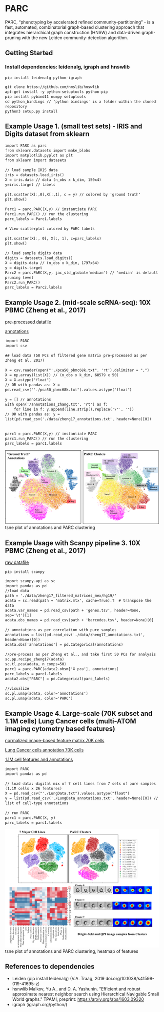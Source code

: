 # PARC
PARC, “phenotyping by accelerated refined community-partitioning” - is a fast, automated, combinatorial  graph-based clustering approach that integrates hierarchical graph construction (HNSW) and data-driven graph-pruning with the new Leiden community-detection algorithm.

## Getting Started
### Install dependencies: leidenalg, igraph and hnswlib
```
pip install leidenalg python-igraph 
```
```
git clone https://github.com/nmslib/hnswlib
apt-get install -y python-setuptools python-pip
pip install pybind11 numpy setuptools
cd python_bindings // 'python bindings' is a folder within the cloned repository
python3 setup.py install
```

  
## Example Usage 1. (small test sets) - IRIS and Digits dataset from sklearn

```
import PARC as parc
from sklearn.datasets import make_blobs
import matplotlib.pyplot as plt
from sklearn import datasets

// load sample IRIS data
iris = datasets.load_iris()
X = iris.data // data (n_obs x k_dim, 150x4)
y=iris.target // labels

plt.scatter(X[:,0],X[:,1], c = y) // colored by 'ground truth'
plt.show()

Parc1 = parc.PARC(X,y) // instantiate PARC
Parc1.run_PARC() // run the clustering
parc_labels = Parc1.labels

# View scatterplot colored by PARC labels

plt.scatter(X[:, 0], X[:, 1], c=parc_labels)
plt.show()

// load sample digits data
digits = datasets.load_digits()
X = digits.data // (n_obs x k_dim, 1797x64) 
y = digits.target
Parc2 = parc.PARC(X,y, jac_std_global='median') // 'median' is default pruning level
Parc2.run_PARC()
parc_labels = Parc2.labels

```
## Example Usage 2. (mid-scale scRNA-seq): 10X PBMC (Zheng et al., 2017)
[pre-processed datafile](https://drive.google.com/file/d/1H4gOZ09haP_VPCwsYxZt4vf3hJ1GZj3b/view?usp=sharing)

[annotations](Datasets/annotations_zhang.txt)

```
import PARC
import csv

## load data (50 PCs of filtered gene matrix pre-processed as per Zheng et al. 2017)

X = csv.reader(open("'./pca50_pbmc68k.txt", 'rt'),delimiter = ",")
X = np.array(list(X)) // (n_obs x k_dim, 68579 x 50)
X = X.astype("float")
// OR with pandas as: X = pd.read_csv("'./pca50_pbmc68k.txt").values.astype("float")

y = [] // annotations
with open('/annotations_zhang.txt', 'rt') as f: 
    for line in f: y.append(line.strip().replace('\"', ''))
// OR with pandas as: y =  list(pd.read_csv('./data/zheng17_annotations.txt', header=None)[0])   


parc1 = parc.PARC(X,y) // instantiate PARC
parc1.run_PARC() // run the clustering
parc_labels = parc1.labels 
```
![](Images/10X_PBMC_PARC_andGround.png) tsne plot of annotations and PARC clustering

## Example Usage with Scanpy pipeline 3. 10X PBMC (Zheng et al., 2017)

[raw datafile](https://github.com/10XGenomics/single-cell-3prime-paper/tree/master/pbmc68k_analysis)

```
pip install scanpy
```

```
import scanpy.api as sc
import pandas as pd
//load data
path = './data/zheng17_filtered_matrices_mex/hg19/'
adata = sc.read(path + 'matrix.mtx', cache=True).T  # transpose the data
adata.var_names = pd.read_csv(path + 'genes.tsv', header=None, sep='\t')[1]
adata.obs_names = pd.read_csv(path + 'barcodes.tsv', header=None)[0]

// annotations as per correlation with pure samples
annotations = list(pd.read_csv('./data/zheng17_annotations.txt', header=None)[0])
adata.obs['annotations'] = pd.Categorical(annotations)

//pre-process as per Zheng et al., and take first 50 PCs for analysis
sc.pp.recipe_zheng17(adata)
sc.tl.pca(adata, n_comps=50)
parc1 = parc.PARC(adata2.obsm['X_pca'], annotations)
parc_labels = parc1.labels
adata2.obs["PARC"] = pd.Categorical(parc_labels)

//visualize
sc.pl.umap(adata, color='annotations')
sc.pl.umap(adata, color='PARC')
```
## Example Usage 4. Large-scale (70K subset and 1.1M cells) Lung Cancer cells (multi-ATOM imaging cytometry based features)

[normalized image-based feature matrix 70K cells](https://drive.google.com/open?id=1LeFjxGlaoaZN9sh0nuuMFBK0bvxPiaUz)

[Lung Cancer cells annotation 70K cells](https://drive.google.com/open?id=1iwXQkdwEwplhZ1v0jYWnu2CHziOt_D9C)

[1.1M cell features and annotations](https://data.mendeley.com/datasets/nnbfwjvmvw/draft?a=dae895d4-25cd-4bdf-b3e4-57dd31c11e37)

```
import PARC
import pandas as pd

// load data: digital mix of 7 cell lines from 7 sets of pure samples (1.1M cells x 26 features)
X = pd.read_csv("'./LungData.txt").values.astype("float") 
y = list(pd.read_csv('./LungData_annotations.txt', header=None)[0]) // list of cell-type annotations

// run PARC
parc1 = parc.PARC(X, y)
parc_labels = parc1.labels

```
![](Images/70K_Lung_github_overview.png) tsne plot of annotations and PARC clustering, heatmap of features

## References to dependencies 
- Leiden (pip install leidenalg) (V.A. Traag, 2019 doi.org/10.1038/s41598-019-41695-z)
- hsnwlib Malkov, Yu A., and D. A. Yashunin. "Efficient and robust approximate nearest neighbor search using Hierarchical Navigable Small   World graphs." TPAMI, preprint: https://arxiv.org/abs/1603.09320
- igraph (igraph.org/python/)
